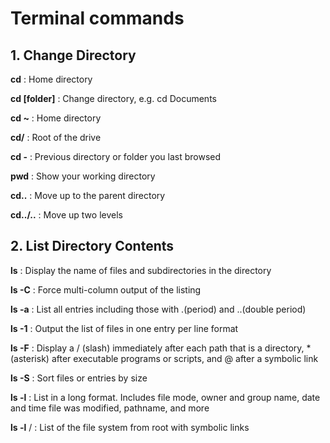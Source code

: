 # Terminal commands

## 1. Change Directory

**cd** : Home directory

**cd [folder]** : Change directory, e.g. cd Documents

**cd ~** : Home directory

**cd/** : Root of the drive

**cd -** : Previous directory or folder you last browsed

**pwd** : Show your working directory

**cd..** : Move up to the parent directory

**cd../..** : Move up two levels

## 2. List Directory Contents

**ls** : Display the name of files and subdirectories in the directory

**ls -C** : Force multi-column output of the listing

**ls -a** : List all entries including those with .(period) and ..(double period)

**ls -1** : Output the list of files in one entry per line format

**ls -F** : Display a / (slash) immediately after each path that is a directory, * (asterisk) after executable programs or scripts, and @ after a symbolic link

**ls -S** : Sort files or entries by size

**ls -l** : List in a long format. Includes file mode, owner and group name, date and time file was modified, pathname, and more

**ls -l** / : List of the file system from root with symbolic links

